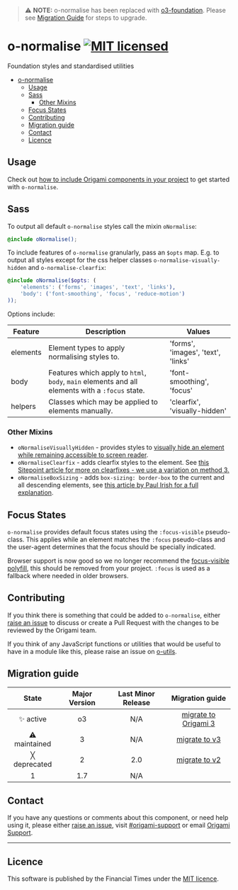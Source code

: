 >  ⚠️ **NOTE:** o-normalise has been replaced with [o3-foundation](../o3-foundation/README.md). Please see [Migration Guide](MIGRATION.md#migrating-from-v3-to-origami-3) for steps to upgrade.
# o-normalise [![MIT licensed](https://img.shields.io/badge/license-MIT-blue.svg)](#licence)

Foundation styles and standardised utilities

- [o-normalise ](#o-normalise-)
    - [Usage](#usage)
    - [Sass](#sass)
        - [Other Mixins](#other-mixins)
    - [Focus States](#focus-states)
    - [Contributing](#contributing)
    - [Migration guide](#migration-guide)
    - [Contact](#contact)
    - [Licence](#licence)

## Usage

Check
out [how to include Origami components in your project](https://origami.ft.com/documentation/components/#including-origami-components-in-your-project)
to get started with `o-normalise`.

## Sass

To output all default `o-normalise` styles call the mixin `oNormalise`:

```scss
@include oNormalise();
```

To include features of `o-normalise` granularly, pass an `$opts` map. E.g. to output all styles except for the css
helper classes `o-normalise-visually-hidden` and `o-normalise-clearfix`:

```scss
@include oNormalise($opts: (
	'elements': ('forms', 'images', 'text', 'links'),
	'body': ('font-smoothing', 'focus', 'reduce-motion')
));
```

Options include:

| Feature  | Description                                                                                     | Values                             |
|----------|-------------------------------------------------------------------------------------------------|------------------------------------|
| elements | Element types to apply normalising styles to.                                                   | 'forms', 'images', 'text', 'links' |
| body     | Features which apply to `html`, `body`, `main` elements and all elements with a `:focus` state. | 'font-smoothing', 'focus'          |
| helpers  | Classes which may be applied to elements manually.                                              | 'clearfix', 'visually-hidden'      |

### Other Mixins

- `oNormaliseVisuallyHidden` - provides styles
  to [visually hide an element while remaining accessible to screen reader](https://snook.ca/archives/html_and_css/hiding-content-for-accessibility).
- `oNormaliseClearfix` - adds clearfix styles to the element.
  See [this Sitepoint article for more on clearfixes - we use a variation on method 3.](https://www.sitepoint.com/clearing-floats-overview-different-clearfix-methods/)
- `oNormaliseBoxSizing` - adds `box-sizing: border-box` to the current and all descending elements,
  see [this article by Paul Irish for a full explanation](https://www.paulirish.com/2012/box-sizing-border-box-ftw/).

## Focus States

`o-normalise` provides default focus states using the `:focus-visible` pseudo-class. This applies while an element
matches the `:focus` pseudo-class and the user-agent determines that the focus should be specially indicated.

Browser support is now good so we no longer recommend
the [focus-visible polyfill](https://github.com/WICG/focus-visible), this should be removed from your project. `:focus`
is used as a fallback where needed in older browsers.

## Contributing

If you think there is something that could be added to `o-normalise`,
either [raise an issue](https://github.com/Financial-Times/o-normalise/issues) to discuss or create a Pull Request with
the changes to be reviewed by the Origami team.

If you think of any JavaScript functions or utilities that would be useful to have in a module like this, please raise
an issue on [o-utils](https://github.com/Financial-Times/o-utils/issues).

## Migration guide

|    State     | Major Version | Last Minor Release |                           Migration guide                           |
|:------------:|:-------------:|:------------------:|:-------------------------------------------------------------------:|
|   ✨ active   |      o3       |        N/A         | [migrate to Origami 3](MIGRATION.md#migrating-from-v3-to-origami-3) |
| ⚠ maintained |       3       |        N/A         |        [migrate to v3](MIGRATION.md#migrating-from-v2-to-v3)        |
| ╳ deprecated |       2       |        2.0         |        [migrate to v2](MIGRATION.md#migrating-from-v1-to-v2)        |
|      1       |      1.7      |        N/A         |                                                                     |

## Contact

If you have any questions or comments about this component, or need help using it, please
either [raise an issue](https://github.com/Financial-Times/o-normalise/issues),
visit [#origami-support](https://financialtimes.slack.com/messages/origami-support/) or
email [Origami Support](mailto:origami-support@ft.com).

***

## Licence

This software is published by the Financial Times under the [MIT licence](http://opensource.org/licenses/MIT).
